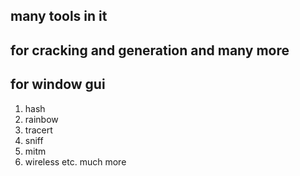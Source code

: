 ## many tools in it

## for cracking and generation and many more

## for window gui

1. hash
2. rainbow
3. tracert
4. sniff
5. mitm
6. wireless
etc. much more